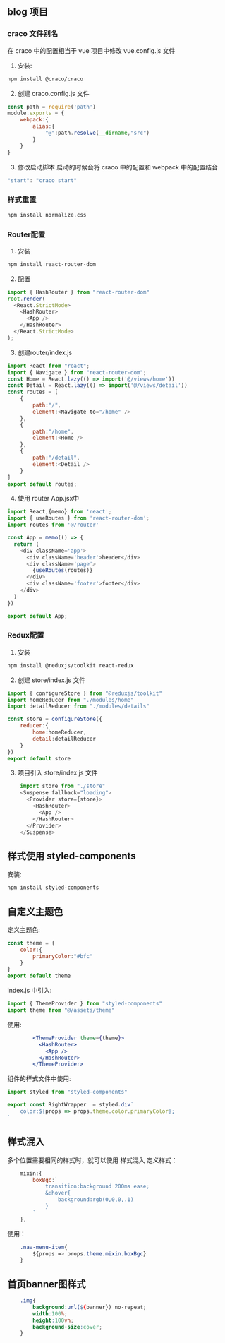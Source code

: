 ## blog 项目

### craco 文件别名
在 craco 中的配置相当于 vue 项目中修改 vue.config.js 文件
1. 安装:
```bash
npm install @craco/craco
```
2. 创建 craco.config.js 文件
```javascript
const path = require('path')
module.exports = {
    webpack:{
        alias:{
            "@":path.resolve(__dirname,"src")
        }
    }
}
```
3. 修改启动脚本
启动的时候会将 craco 中的配置和 webpack 中的配置结合
```javascript
"start": "craco start"
```

### 样式重置
```bash
npm install normalize.css
```
### Router配置
1. 安装
```bash
npm install react-router-dom
```
2. 配置
```javascript
import { HashRouter } from "react-router-dom"
root.render(
  <React.StrictMode>
    <HashRouter>
      <App />
    </HashRouter>
  </React.StrictMode>
);
```
3. 创建router/index.js
```javascript
import React from "react";
import { Navigate } from "react-router-dom";
const Home = React.lazy(() => import('@/views/home'))
const Detail = React.lazy(() => import('@/views/detail'))
const routes = [
    {
        path:"/",
        element:<Navigate to="/home" />
    },
    {
        path:"/home",
        element:<Home />
    },
    {
        path:"/detail",
        element:<Detail />
    }
]
export default routes;
```
4. 使用 router
App.jsx中
```javascript
import React,{memo} from 'react';
import { useRoutes } from 'react-router-dom';
import routes from '@/router'

const App = memo(() => {
  return (
    <div className='app'>
      <div className='header'>header</div>
      <div className='page'>
        {useRoutes(routes)}
      </div>
      <div className='footer'>footer</div>
    </div>
  )
})

export default App;
```
### Redux配置
1. 安装
```bash
npm install @reduxjs/toolkit react-redux
```
2. 创建 store/index.js 文件
```javascript
import { configureStore } from "@reduxjs/toolkit"
import homeReducer from "./modules/home"
import detailReducer from "./modules/details"

const store = configureStore({
    reducer:{
        home:homeReducer,
        detail:detailReducer
    }
})
export default store
```
3. 项目引入 store/index.js 文件
```javascript
    import store from "./store"
    <Suspense fallback="loading">
      <Provider store={store}>
        <HashRouter>
          <App />
        </HashRouter>
      </Provider>
    </Suspense>
```
## 样式使用 styled-components
安装:
```bash
npm install styled-components
```

## 自定义主题色
定义主题色:
```javascript
const theme = {
    color:{
        primaryColor:"#bfc"
    }
}
export default theme
```

index.js 中引入:
```javascript
import { ThemeProvider } from "styled-components"
import theme from "@/assets/theme"
```
使用:
```jsx
        <ThemeProvider theme={theme}>
          <HashRouter>
            <App />
          </HashRouter>
        </ThemeProvider>
```
组件的样式文件中使用:
```javascript
import styled from "styled-components"

export const RightWrapper  = styled.div`
    color:${props => props.theme.color.primaryColor};
`
```
## 样式混入
多个位置需要相同的样式时，就可以使用 样式混入
定义样式：
```javascript
    mixin:{
        boxBgc:`
            transition:background 200ms ease;
            &:hover{
                background:rgb(0,0,0,.1)
            }
        `
    },
```
使用：
```css
    .nav-menu-item{
        ${props => props.theme.mixin.boxBgc}
    }
```
## 首页banner图样式
```css
    .img{
        background:url(${banner}) no-repeat;
        width:100%;
        height:100vh;
        background-size:cover;
    }
```